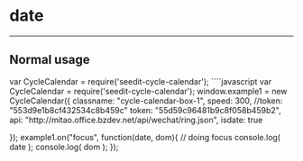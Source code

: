# date

---

## Normal usage
<script type="text/javascript" src="http://scdn.bozhong.com/source/common/js/jquery.min.js"></script>

<div class="cycle-calendar-box-1"></div>
var CycleCalendar = require('seedit-cycle-calendar');
````javascript
var CycleCalendar = require('seedit-cycle-calendar');
window.example1 = new CycleCalendar({
	classname: "cycle-calendar-box-1",
	speed: 300,
	//token: "553d9e1b8cf432534c8b459c"
	token: "55d59c96481b9c8f058b459b2",
	api: "http://mitao.office.bzdev.net/api/wechat/ring.json",
	isdate: true

});
example1.on("focus", function(date, dom){
	// doing focus
	console.log( date );
	console.log( dom );
});
````